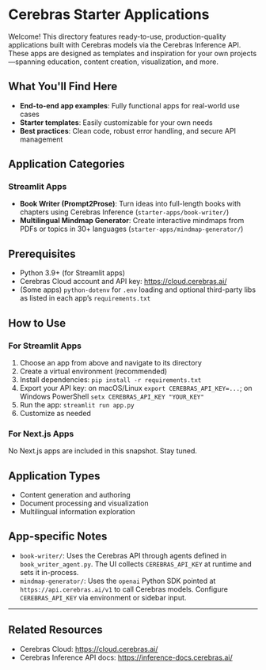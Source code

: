 # Cerebras Starter Applications

Welcome! This directory features ready-to-use, production-quality applications built with Cerebras models via the Cerebras Inference API. These apps are designed as templates and inspiration for your own projects—spanning education, content creation, visualization, and more.

## What You'll Find Here

- **End-to-end app examples**: Fully functional apps for real-world use cases
- **Starter templates**: Easily customizable for your own needs
- **Best practices**: Clean code, robust error handling, and secure API management

## Application Categories

### Streamlit Apps

- **Book Writer (Prompt2Prose)**: Turn ideas into full-length books with chapters using Cerebras Inference (`starter-apps/book-writer/`)
- **Multilingual Mindmap Generator**: Create interactive mindmaps from PDFs or topics in 30+ languages (`starter-apps/mindmap-generator/`)


## Prerequisites

- Python 3.9+ (for Streamlit apps)
- Cerebras Cloud account and API key: https://cloud.cerebras.ai/
- (Some apps) `python-dotenv` for `.env` loading and optional third-party libs as listed in each app’s `requirements.txt`

## How to Use

### For Streamlit Apps

1. Choose an app from above and navigate to its directory
2. Create a virtual environment (recommended)
3. Install dependencies: `pip install -r requirements.txt`
4. Export your API key: on macOS/Linux `export CEREBRAS_API_KEY=...`; on Windows PowerShell `setx CEREBRAS_API_KEY "YOUR_KEY"`
5. Run the app: `streamlit run app.py`
6. Customize as needed

### For Next.js Apps

No Next.js apps are included in this snapshot. Stay tuned.

## Application Types

- Content generation and authoring
- Document processing and visualization
- Multilingual information exploration

## App-specific Notes

- `book-writer/`: Uses the Cerebras API through agents defined in `book_writer_agent.py`. The UI collects `CEREBRAS_API_KEY` at runtime and sets it in-process.
- `mindmap-generator/`: Uses the `openai` Python SDK pointed at `https://api.cerebras.ai/v1` to call Cerebras models. Configure `CEREBRAS_API_KEY` via environment or sidebar input.
---

## Related Resources

- Cerebras Cloud: https://cloud.cerebras.ai/
- Cerebras Inference API docs: https://inference-docs.cerebras.ai/
